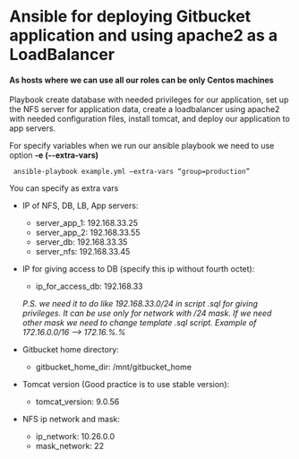 # Ansible for deploying Gitbucket application and using apache2 as a LoadBalancer

#### As hosts where we can use all our roles can be only Centos machines

Playbook create database with needed privileges for our application, set up the NFS server for application data, create a loadbalancer using apache2 with needed configuration files, install tomcat, and deploy our application to app servers.

For specify variables when we run our ansible playbook we need to use option __-e (--extra-vars)__
```
 ansible-playbook example.yml –extra-vars “group=production”
```
You can specify as extra vars
 - IP of NFS, DB, LB, App servers:
     - server_app_1: 192.168.33.25
     - server_app_2: 192.168.33.55
     - server_db: 192.168.33.35
     - server_nfs: 192.168.33.45

 
 - IP for giving access to DB (specify this ip without fourth octet):
      - ip_for_access_db: 192.168.33
  
      _P.S. we need it to do like 192.168.33.0/24 in script .sql for giving privileges. It can be use only for network with /24 mask. If we need other mask we need to change template .sql script. Example of 172.16.0.0/16 --> 172.16.%.%_

 - Gitbucket home directory:
    
     - gitbucket_home_dir: /mnt/gitbucket_home
    
 - Tomcat version (Good practice is to use stable version): 
    
      - tomcat_version: 9.0.56
     
 - NFS ip network and mask:
      - ip_network: 10.26.0.0
      - mask_network: 22
